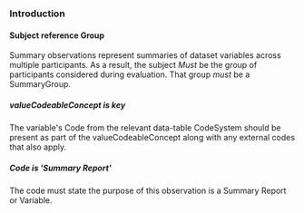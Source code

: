 ### Introduction

#### Subject reference Group
Summary observations represent summaries of dataset variables across multiple participants. As a result, the subject *Must* be the group of participants considered during evaluation. That group *must* be a SummaryGroup.

##### valueCodeableConcept is key
The variable's Code from the relevant data-table CodeSystem should be present as part of the valueCodeableConcept along with any external codes that also apply. 

##### Code is 'Summary Report'
The code must state the purpose of this observation is a Summary Report or Variable. 


